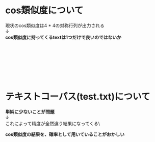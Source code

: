 # cos類似度について
現状のcos類似度は4 * 4の対称行列が出力される\
↓\
**cos類似度に持ってくるtextは1つだけで良いのではないか**

<br><br><br><br><br><br>

# テキストコーパス(test.txt)について
**単純に少ないことが問題**\
↓\
これによって精度が全然違う結果になってくる\

**cos類似度の結果を、確率として用いていることがおかしい**



